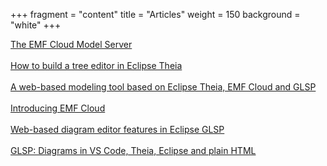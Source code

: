 +++
fragment = "content"
title = "Articles"
weight = 150
background = "white"
+++
<span style='display:block; text-align: center;'>

<a target="_blank" href="https://eclipsesource.com/blogs/2021/02/25/the-emf-cloud-model-server/">The EMF Cloud Model Server</a></br></br>
<a target="_blank" href="https://eclipsesource.com/blogs/2021/02/03/how-to-build-a-tree-editor-in-eclipse-theia/">How to build a tree editor in Eclipse Theia</a></br></br>
<a target="_blank" href="https://eclipsesource.com/blogs/2020/07/24/a-web-based-modeling-tool-based-on-eclipse-theia/">A web-based modeling tool based on Eclipse Theia, EMF Cloud and GLSP</a></br></br>
<a target="_blank" href="https://eclipsesource.com/blogs/2019/12/16/introducing-emf-cloud/">Introducing EMF Cloud</a></br></br>
<a target="_blank" href="https://eclipsesource.com/blogs/2021/02/10/web-based-diagram-editor-features-in-eclipse-glsp/">Web-based diagram editor features in Eclipse GLSP</a></br></br>
<a target="_blank" href="https://eclipsesource.com/blogs/2021/01/27/glsp-diagrams-in-vs-code-theia-eclipse-and-plain-html/">GLSP: Diagrams in VS Code, Theia, Eclipse and plain HTML</a></br></br>
</span>

